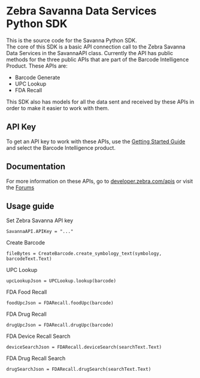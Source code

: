 Zebra Savanna Data Services Python SDK
======================================

This is the source code for the Savanna Python SDK.  
The core of this SDK is a basic API connection call to the Zebra Savanna Data Services in the SavannaAPI class.  Currently the API has public methods for the three public APIs that are part of the Barcode Intelligence Product.  These APIs are:

* Barcode Generate
* UPC Lookup
* FDA Recall

This SDK also has models for all the data sent and received by these APIs in order to make it easier to work with them.  

API Key
-------

To get an API key to work with these APIs, use the [Getting Started Guide](https://developer.zebra.com/gsg) and select the Barcode Intelligence product.  

Documentation
-------------

For more information on these APIs, go to [developer.zebra.com/apis](https://developer.zebra.com/apis) or visit the [Forums](https://developer.zebra.com/forum/search?keys=&field_zebra_curated_tags_tid%5B%5D=273)

Usage guide
-----------

Set Zebra Savanna API key

`SavannaAPI.APIKey = "..."`

Create Barcode

`fileBytes = CreateBarcode.create_symbology_text(symbology, barcodeText.Text)`

UPC Lookup

`upcLookupJson = UPCLookup.lookup(barcode)`

FDA Food Recall

`foodUpcJson = FDARecall.foodUpc(barcode)`

FDA Drug Recall

`drugUpcJson = FDARecall.drugUpc(barcode)`

FDA Device Recall Search

`deviceSearchJson = FDARecall.deviceSearch(searchText.Text)`

FDA Drug Recall Search

`drugSearchJson = FDARecall.drugSearch(searchText.Text)`

